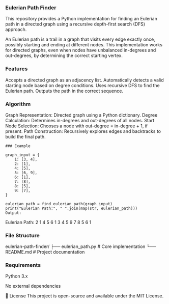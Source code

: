 ### Eulerian Path Finder

This repository provides a Python implementation for finding an Eulerian path in a directed graph using a recursive depth-first search (DFS) approach.

An Eulerian path is a trail in a graph that visits every edge exactly once, possibly starting and ending at different nodes. This implementation works for directed graphs, even when nodes have unbalanced in-degrees and out-degrees, by determining the correct starting vertex.

### Features
Accepts a directed graph as an adjacency list.
Automatically detects a valid starting node based on degree conditions.
Uses recursive DFS to find the Eulerian path.
Outputs the path in the correct sequence.

### Algorithm

Graph Representation: Directed graph using a Python dictionary.
Degree Calculation: Determines in-degrees and out-degrees of all nodes.
Start Node Selection: Chooses a node with out-degree = in-degree + 1, if present.
Path Construction: Recursively explores edges and backtracks to build the final path.

```
### Example

graph_input = {
    1: [3, 4],
    2: [1],
    4: [5],
    5: [6, 9],
    6: [1],
    7: [8],
    8: [5],
    9: [7],
}

eulerian_path = find_eulerian_path(graph_input)
print("Eulerian Path:", " ".join(map(str, eulerian_path)))
Output:

```


Eulerian Path: 2 1 4 5 6 1 3 4 5 9 7 8 5 6 1

### File Structure


eulerian-path-finder/
├── eulerian_path.py        # Core implementation
└── README.md               # Project documentation

### Requirements
Python 3.x

No external dependencies

📄 License
This project is open-source and available under the MIT License.
